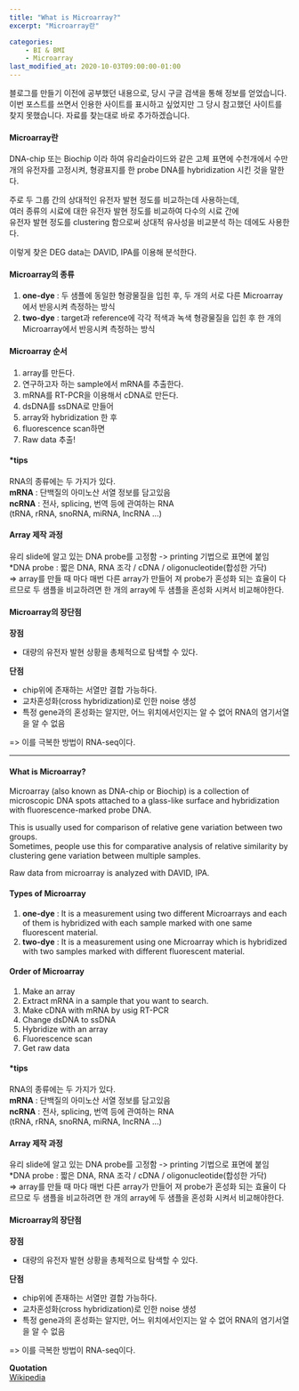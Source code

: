 ```yaml
---
title: "What is Microarray?"
excerpt: "Microarray란"

categories: 
    - BI & BMI
    - Microarray
last_modified_at: 2020-10-03T09:00:00-01:00
---
```


블로그를 만들기 이전에 공부했던 내용으로, 당시 구글 검색을 통해 정보를 얻었습니다.  
이번 포스트를 쓰면서 인용한 사이트를 표시하고 싶었지만 그 당시 참고했던 사이트를 
찾지 못했습니다. 자료를 찾는대로 바로 추가하겠습니다.

#### Microarray란

DNA-chip 또는 Biochip 이라 하여 유리슬라이드와 같은 고체 표면에 수천개에서 수만개의 유전자를 고정시켜, 형광표지를 한 probe DNA를 hybridization 시킨 것을 말한다.  
  
주로 두 그룹 간의 상대적인 유전자 발현 정도를 비교하는데 사용하는데,  
여러 종류의 시료에 대한 유전자 발현 정도를 비교하여 다수의 시료 간에  
유전자 발현 정도를 clustering 함으로써 상대적 유사성을 비교분석 하는 데에도 사용한다.  
   
이렇게 찾은 DEG data는 DAVID, IPA를 이용해 분석한다.

#### Microarray의 종류

1. **one-dye** : 두 샘플에 동일한 형광물질을 입힌 후, 두 개의 서로 다른 Microarray에서 반응시켜 측정하는 방식
1. **two-dye** : target과 reference에 각각 적색과 녹색 형광물질을 입힌 후 한 개의 Microarray에서 반응시켜 측정하는 방식

#### Microarray 순서 
1. array를 만든다.
1. 연구하고자 하는 sample에서 mRNA를 추출한다.
1. mRNA를 RT-PCR을 이용해서 cDNA로 만든다.
1. dsDNA를 ssDNA로 만들어
1. array와 hybridization 한 후
1. fluorescence scan하면
1. Raw data 추출!


#### *tips
RNA의 종류에는 두 가지가 있다.  
**mRNA** : 단백질의 아미노산 서열 정보를 담고있음  
**ncRNA** : 전사, splicing, 번역 등에 관여하는 RNA  
(tRNA, rRNA, snoRNA, miRNA, IncRNA ...)

#### Array 제작 과정
유리 slide에 알고 있는 DNA probe를 고정함 -> printing 기법으로 표면에 붙임  
*DNA probe : 짧은 DNA, RNA 조각 / cDNA / oligonucleotide(합성한 가닥)  
=> array를 만들 때 마다 매번 다른 array가 만들어 져 probe가 혼성화 되는 효율이 다르므로 두 샘플을 비교하려면 한 개의 array에 두 샘플을 혼성화 시켜서 비교해야한다. 

#### Microarray의 장단점
**장점**  
- 대량의 유전자 발현 상황을 총체적으로 탐색할 수 있다.    

**단점**
- chip위에 존재하는 서열만 결합 가능하다.
- 교차혼성화(cross hybridization)로 인한 noise 생성
- 특정 gene과의 혼성화는 알지만, 어느 위치에서인지는 알 수 없어 RNA의 염기서열을 알 수 없음

=> 이를 극복한 방법이 RNA-seq이다.  


---

#### What is Microarray?

Microarray (also known as DNA-chip or Biochip) is a collection of microscopic DNA spots attached to a glass-like surface and hybridization with fluorescence-marked probe DNA.  
  
This is usually used for comparison of relative gene variation between two groups.  
Sometimes, people use this for comparative analysis of relative similarity by clustering gene variation between multiple samples.  

Raw data from microarray is analyzed with DAVID, IPA.  

#### Types of Microarray
1. **one-dye** : It is a measurement using two different Microarrays and each of them is hybridized with each sample marked with one same fluorescent material.
1. **two-dye** : It is a measurement using one Microarray which is hybridized with two samples marked with different fluorescent material.

#### Order of Microarray 
1. Make an array
1. Extract mRNA in a sample that you want to search.
1. Make cDNA with mRNA by usig RT-PCR
1. Change dsDNA to ssDNA
1. Hybridize with an array
1. Fluorescence scan
1. Get raw data


#### *tips
RNA의 종류에는 두 가지가 있다.  
**mRNA** : 단백질의 아미노산 서열 정보를 담고있음  
**ncRNA** : 전사, splicing, 번역 등에 관여하는 RNA  
(tRNA, rRNA, snoRNA, miRNA, IncRNA ...)

#### Array 제작 과정
유리 slide에 알고 있는 DNA probe를 고정함 -> printing 기법으로 표면에 붙임  
*DNA probe : 짧은 DNA, RNA 조각 / cDNA / oligonucleotide(합성한 가닥)  
=> array를 만들 때 마다 매번 다른 array가 만들어 져 probe가 혼성화 되는 효율이 다르므로 두 샘플을 비교하려면 한 개의 array에 두 샘플을 혼성화 시켜서 비교해야한다. 

#### Microarray의 장단점
**장점**  
- 대량의 유전자 발현 상황을 총체적으로 탐색할 수 있다.    

**단점**
- chip위에 존재하는 서열만 결합 가능하다.
- 교차혼성화(cross hybridization)로 인한 noise 생성
- 특정 gene과의 혼성화는 알지만, 어느 위치에서인지는 알 수 없어 RNA의 염기서열을 알 수 없음

=> 이를 극복한 방법이 RNA-seq이다. 


**Quotation**  
[Wikipedia](https://en.wikipedia.org/wiki/DNA_microarray)